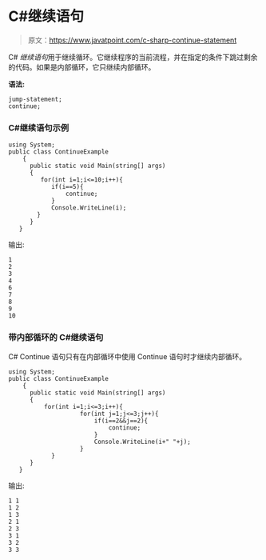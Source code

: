 # C#继续语句

> 原文：<https://www.javatpoint.com/c-sharp-continue-statement>

C# *继续语句*用于继续循环。它继续程序的当前流程，并在指定的条件下跳过剩余的代码。如果是内部循环，它只继续内部循环。

**语法:**

```
jump-statement;  
continue; 

```

### C#继续语句示例

```
using System;
public class ContinueExample
    {
      public static void Main(string[] args)
      {
         for(int i=1;i<=10;i++){  
            if(i==5){  
                continue;  
            }  
            Console.WriteLine(i);  
        }  
      }
   }

```

输出:

```
1
2
3
4
6
7
8
9
10

```

### 带内部循环的 C#继续语句

C# Continue 语句只有在内部循环中使用 Continue 语句时才继续内部循环。

```
using System;
public class ContinueExample
    {
      public static void Main(string[] args)
      {
          for(int i=1;i<=3;i++){    
                    for(int j=1;j<=3;j++){    
                        if(i==2&&j==2){    
                            continue;    
                        }    
                        Console.WriteLine(i+" "+j);    
                    }    
            }    
      }
   }

```

输出:

```
1 1
1 2
1 3
2 1
2 3
3 1
3 2
3 3

```
